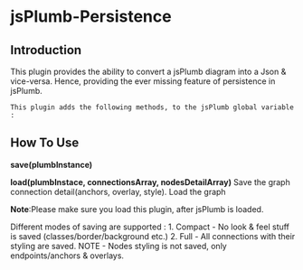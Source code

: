 jsPlumb-Persistence
===================


Introduction
--------------

This plugin provides the ability to convert a jsPlumb diagram into a Json &amp; vice-versa.
Hence, providing the ever missing feature of persistence in jsPlumb.



```This plugin adds the following methods, to the jsPlumb global variable :```


How To Use
-------------

**save(plumbInstance)**

**load(plumbInstace, connectionsArray, nodesDetailArray)**
Save the graph connection detail(anchors, overlay, style).
Load the graph 

**Note**:Please make sure you load this plugin, after jsPlumb is loaded.


Different modes of saving are supported :
        1. Compact - No look & feel stuff is saved (classes/border/background etc.)
        2. Full - All connections with their styling are saved. 
                NOTE - Nodes styling is not saved, only endpoints/anchors & overlays.
